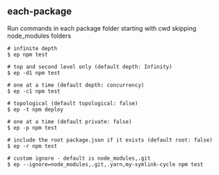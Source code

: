 ## each-package

Run commands in each package folder starting with cwd skipping node_modules folders

```
# infinite depth
$ ep npm test

# top and second level only (default depth: Infinity)
$ ep -d1 npm test

# one at a time (default depth: concurrency)
$ ep -c1 npm test

# topological (default topological: false)
$ ep -t npm deploy

# one at a time (default private: false)
$ ep -p npm test

# include the root package.json if it exists (default root: false)
$ ep -r npm test

# custom ignore - default is node_modules,.git
$ ep --ignore=node_modules,.git,.yarn,my-symlink-cycle npm test
```
